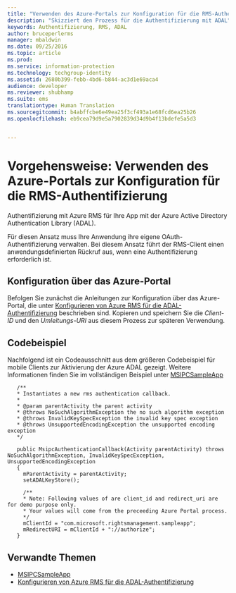 ```yaml
---
title: "Verwenden des Azure-Portals zur Konfiguration für die RMS-Authentifizierung | Azure RMS"
description: "Skizziert den Prozess für die Authentifizierung mit ADAL"
keywords: Authentifizierung, RMS, ADAL
author: bruceperlerms
manager: mbaldwin
ms.date: 09/25/2016
ms.topic: article
ms.prod: 
ms.service: information-protection
ms.technology: techgroup-identity
ms.assetid: 2680b399-febb-4bd6-b844-ac3d1e69aca4
audience: developer
ms.reviewer: shubhamp
ms.suite: ems
translationtype: Human Translation
ms.sourcegitcommit: b4abffcbe6e49ea25f3cf493a1e68fcd6ea25b26
ms.openlocfilehash: eb9cea79d9e5a7902839d34d9b4f13bdefe5a5d3


---
```


# Vorgehensweise: Verwenden des Azure-Portals zur Konfiguration für die RMS-Authentifizierung

Authentifizierung mit Azure RMS für Ihre App mit der Azure Active Directory Authentication Library (ADAL).

Für diesen Ansatz muss Ihre Anwendung ihre eigene OAuth-Authentifizierung verwalten. Bei diesem Ansatz führt der RMS-Client einen anwendungsdefinierten Rückruf aus, wenn eine Authentifizierung erforderlich ist.

## Konfiguration über das Azure-Portal
Befolgen Sie zunächst die Anleitungen zur Konfiguration über das Azure-Portal, die unter [Konfigurieren von Azure RMS für die ADAL-Authentifizierung](adal-auth.md) beschrieben sind. Kopieren und speichern Sie die *Client-ID* und den *Umleitungs-URI* aus diesem Prozess zur späteren Verwendung.

## Codebeispiel
Nachfolgend ist ein Codeausschnitt aus dem größeren Codebeispiel für mobile Clients zur Aktivierung der Azure ADAL gezeigt. Weitere Informationen finden Sie im vollständigen Beispiel unter [MSIPCSampleApp](https://github.com/AzureAD/rms-sdk-ui-for-android/tree/master/samples/MsipcSampleApp)

       /**
       * Instantiates a new rms authentication callback.
       *
       * @param parentActivity the parent activity
       * @throws NoSuchAlgorithmException the no such algorithm exception
       * @throws InvalidKeySpecException the invalid key spec exception
       * @throws UnsupportedEncodingException the unsupported encoding exception
       */

       public MsipcAuthenticationCallback(Activity parentActivity) throws NoSuchAlgorithmException, InvalidKeySpecException, UnsupportedEncodingException
       {
         mParentActivity = parentActivity;
         setADALKeyStore();

         /**
         * Note: Following values of are client_id and redirect_uri are for demo purpose only.
         * Your values will come from the preceeding Azure Portal process.
         */
         mClientId = "com.microsoft.rightsmanagement.sampleapp";
         mRedirectURI = mClientId + "://authorize";
       }


## Verwandte Themen

- [MSIPCSampleApp](https://github.com/AzureAD/rms-sdk-ui-for-android/tree/master/samples/MsipcSampleApp)
- [Konfigurieren von Azure RMS für die ADAL-Authentifizierung](adal-auth.md)



<!--HONumber=Sep16_HO5-->


